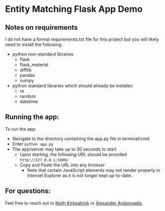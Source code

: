 # Entity Matching Flask App Demo

## Notes on requirements

I do not have a formal requirements.txt file for this project but you will likely need to install the following:
* python non-standard libraries
  * flask
  * flask_material
  * difflib
  * pandas
  * numpy
* python standard libraries which should already be installec
  * re
  * random
  * datetime
  
## Running the app:
To run the app:
* Navigate to the directory containing the app.py file in terminal/cmd
* Enter `python app.py` 
* The app/server may take up to 30 seconds to start
  * Upon starting, the following URL should be provided `http://127.0.0.1:5000/`
  * Copy and Paste the URL into any browser
    * Note that certain JavaScript elements may not render properly in Internet Explorer as it is not longer kept up-to-date.

## For questions: 
Feel free to reach out to [Keith Kirkpatrick](keith.kirkpatrick@capgemini.com) or [Alexander Andonyadis](alexander.andonyadis@capgemini.com).